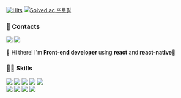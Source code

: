 [![Hits](https://hits.seeyoufarm.com/api/count/incr/badge.svg?url=https%3A%2F%2Fgithub.com%2Fdeveloper-sora&count_bg=%23E1BBFF&title_bg=%23000000&icon=github.svg&icon_color=%23FFFFFF&title=hits&edge_flat=false)](https://hits.seeyoufarm.com)
[![Solved.ac
프로필](http://mazassumnida.wtf/api/mini/generate_badge?boj=sodaoov)](https://solved.ac/sodaoov)


### 🥰 Contacts
<a href="https://velog.io/@developer-sora" target="_blank"><img src="https://img.shields.io/badge/velog-20C997?style=flat-square&logo=velog&logoColor=FFFFFF"/></a>
<a href="mailto:sodaoov@gmail.com" target="_blank"><img src="https://img.shields.io/badge/Gmail-EA4335?style=flat-square&logo=gmail&logoColor=FFFFFF"/></a>

👋 Hi there! I'm <strong>Front-end developer</strong> using <strong>react</strong> and <strong>react-native</strong>🌈

### 👩‍💻 Skills
<a href="" target="_blank"><img src="https://img.shields.io/badge/React-61DAFB?style=flat-square&logo=react&logoColor=FFFFFF"/></a>
<a href="" target="_blank"><img src="https://img.shields.io/badge/ReactNative-61DAFB?style=flat-square&logo=react&logoColor=FFFFFF"/></a>
<a href="" target="_blank"><img src="https://img.shields.io/badge/Javascript-F7DF1E?style=flat-square&logo=javascript&logoColor=FFFFFF"/></a>
<a href="" target="_blank"><img src="https://img.shields.io/badge/TypeScript-3178C6?style=flat-square&logo=typescript&logoColor=FFFFFF"/></a>
<a href="" target="_blank"><img src="https://img.shields.io/badge/Next.js-000000?style=flat-square&logo=next.js&logoColor=FFFFFF"/></a>
<br/>
<a href="" target="_blank"><img src="https://img.shields.io/badge/TailwindCSS-06B6D4?style=flat-square&logo=tailwindcss&logoColor=FFFFFF"/></a>
<a href="" target="_blank"><img src="https://img.shields.io/badge/Storybook-FF4785?style=flat-square&logo=storybook&logoColor=FFFFFF"/></a>
<a href="" target="_blank"><img src="https://img.shields.io/badge/HTML5-E34F26?style=flat-square&logo=html5&logoColor=FFFFFF"/></a>
<a href="" target="_blank"><img src="https://img.shields.io/badge/CSS-1572B6?style=flat-square&logo=css3&logoColor=FFFFFF"/></a>

<!--
**developer-sora/developer-sora** is a ✨ _special_ ✨ repository because its `README.md` (this file) appears on your GitHub profile.

Here are some ideas to get you started:

- 🔭 I’m currently working on ...
- 🌱 I’m currently learning ...
- 👯 I’m looking to collaborate on ...
- 🤔 I’m looking for help with ...
- 💬 Ask me about ...
- 📫 How to reach me: ...
- 😄 Pronouns: ...
- ⚡ Fun fact: ...
-->
